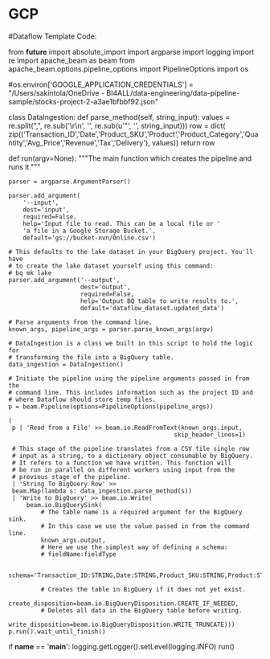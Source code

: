 # GCP

#Dataflow Template Code:

from __future__ import absolute_import
import argparse
import logging
import re
import apache_beam as beam
from apache_beam.options.pipeline_options import PipelineOptions
import os

#os.environ['GOOGLE_APPLICATION_CREDENTIALS'] = "/Users/sakintola/OneDrive - BI4ALL/data-engineering/data-pipeline-sample/stocks-project-2-a3ae1bfbbf92.json"

class DataIngestion:
    def parse_method(self, string_input):
        values = re.split(",",
                          re.sub('\r\n', '', re.sub(u'"', '', string_input)))
        row = dict(
            zip(('Transaction_ID','Date','Product_SKU','Product','Product_Category','Quantity','Avg_Price','Revenue','Tax','Delivery'),
                values))
        return row


def run(argv=None):
    """The main function which creates the pipeline and runs it."""

    parser = argparse.ArgumentParser()

    parser.add_argument(
        '--input',
        dest='input',
        required=False,
        help='Input file to read. This can be a local file or '
        'a file in a Google Storage Bucket.',
        default='gs://bucket-nvn/Online.csv')

    # This defaults to the lake dataset in your BigQuery project. You'll have
    # to create the lake dataset yourself using this command:
    # bq mk lake
    parser.add_argument('--output',
                        dest='output',
                        required=False,
                        help='Output BQ table to write results to.',
                        default='dataflow_dataset.updated_data')

    # Parse arguments from the command line.
    known_args, pipeline_args = parser.parse_known_args(argv)

    # DataIngestion is a class we built in this script to hold the logic for
    # transforming the file into a BigQuery table.
    data_ingestion = DataIngestion()

    # Initiate the pipeline using the pipeline arguments passed in from the
    # command line. This includes information such as the project ID and
    # where Dataflow should store temp files.
    p = beam.Pipeline(options=PipelineOptions(pipeline_args))

    (
     p | 'Read from a File' >> beam.io.ReadFromText(known_args.input,
                                                  skip_header_lines=1)
    
     # This stage of the pipeline translates from a CSV file single row
     # input as a string, to a dictionary object consumable by BigQuery.
     # It refers to a function we have written. This function will
     # be run in parallel on different workers using input from the
     # previous stage of the pipeline.
     | 'String To BigQuery Row' >>
     beam.Map(lambda s: data_ingestion.parse_method(s))
     | 'Write to BigQuery' >> beam.io.Write(
         beam.io.BigQuerySink(
             # The table name is a required argument for the BigQuery sink.
             # In this case we use the value passed in from the command line.
             known_args.output,
             # Here we use the simplest way of defining a schema:
             # fieldName:fieldType

             schema='Transaction_ID:STRING,Date:STRING,Product_SKU:STRING,Product:STRING,Product_Category:STRING,Quantity:STRING,Avg_Price:STRING,Revenue:STRING,Tax:STRING,Delivery:STRING',

             # Creates the table in BigQuery if it does not yet exist.
             create_disposition=beam.io.BigQueryDisposition.CREATE_IF_NEEDED,
             # Deletes all data in the BigQuery table before writing.
             write_disposition=beam.io.BigQueryDisposition.WRITE_TRUNCATE)))
    p.run().wait_until_finish()


if __name__ == '__main__':
    logging.getLogger().setLevel(logging.INFO)
    run()
